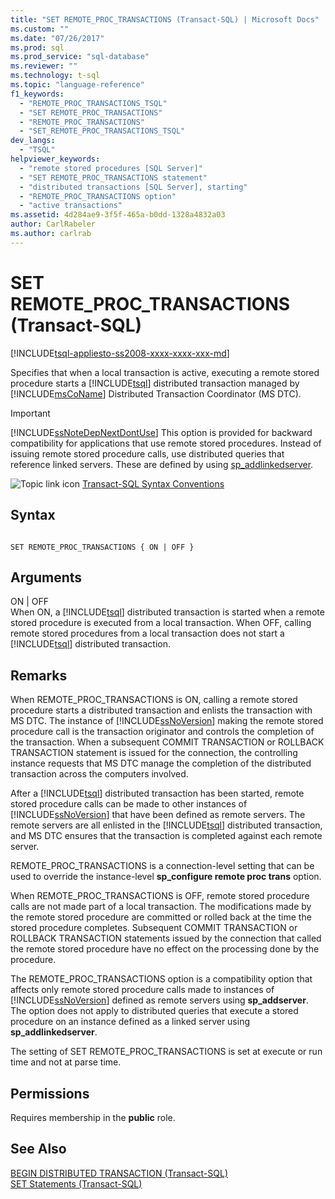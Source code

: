 ```yaml
---
title: "SET REMOTE_PROC_TRANSACTIONS (Transact-SQL) | Microsoft Docs"
ms.custom: ""
ms.date: "07/26/2017"
ms.prod: sql
ms.prod_service: "sql-database"
ms.reviewer: ""
ms.technology: t-sql
ms.topic: "language-reference"
f1_keywords: 
  - "REMOTE_PROC_TRANSACTIONS_TSQL"
  - "SET REMOTE_PROC_TRANSACTIONS"
  - "REMOTE_PROC_TRANSACTIONS"
  - "SET_REMOTE_PROC_TRANSACTIONS_TSQL"
dev_langs: 
  - "TSQL"
helpviewer_keywords: 
  - "remote stored procedures [SQL Server]"
  - "SET REMOTE_PROC_TRANSACTIONS statement"
  - "distributed transactions [SQL Server], starting"
  - "REMOTE_PROC_TRANSACTIONS option"
  - "active transactions"
ms.assetid: 4d284ae9-3f5f-465a-b0dd-1328a4832a03
author: CarlRabeler
ms.author: carlrab
---
```

# SET REMOTE_PROC_TRANSACTIONS (Transact-SQL)
[!INCLUDE[tsql-appliesto-ss2008-xxxx-xxxx-xxx-md](../../includes/applies-to-version/sqlserver.md)]

  Specifies that when a local transaction is active, executing a remote stored procedure starts a [!INCLUDE[tsql](../../includes/tsql-md.md)] distributed transaction managed by [!INCLUDE[msCoName](../../includes/msconame-md.md)] Distributed Transaction Coordinator (MS DTC).  
  
> [!IMPORTANT]  
>  [!INCLUDE[ssNoteDepNextDontUse](../../includes/ssnotedepnextdontuse-md.md)] This option is provided for backward compatibility for applications that use remote stored procedures. Instead of issuing remote stored procedure calls, use distributed queries that reference linked servers. These are defined by using [sp_addlinkedserver](../../relational-databases/system-stored-procedures/sp-addlinkedserver-transact-sql.md).  
  
 ![Topic link icon](../../database-engine/configure-windows/media/topic-link.gif "Topic link icon") [Transact-SQL Syntax Conventions](../../t-sql/language-elements/transact-sql-syntax-conventions-transact-sql.md)  
  
## Syntax  
  
```syntaxsql
  
SET REMOTE_PROC_TRANSACTIONS { ON | OFF }   
```  
  
## Arguments  
 ON | OFF  
 When ON, a [!INCLUDE[tsql](../../includes/tsql-md.md)] distributed transaction is started when a remote stored procedure is executed from a local transaction. When OFF, calling remote stored procedures from a local transaction does not start a [!INCLUDE[tsql](../../includes/tsql-md.md)] distributed transaction.  
  
## Remarks  
 When REMOTE_PROC_TRANSACTIONS is ON, calling a remote stored procedure starts a distributed transaction and enlists the transaction with MS DTC. The instance of [!INCLUDE[ssNoVersion](../../includes/ssnoversion-md.md)] making the remote stored procedure call is the transaction originator and controls the completion of the transaction. When a subsequent COMMIT TRANSACTION or ROLLBACK TRANSACTION statement is issued for the connection, the controlling instance requests that MS DTC manage the completion of the distributed transaction across the computers involved.  
  
 After a [!INCLUDE[tsql](../../includes/tsql-md.md)] distributed transaction has been started, remote stored procedure calls can be made to other instances of [!INCLUDE[ssNoVersion](../../includes/ssnoversion-md.md)] that have been defined as remote servers. The remote servers are all enlisted in the [!INCLUDE[tsql](../../includes/tsql-md.md)] distributed transaction, and MS DTC ensures that the transaction is completed against each remote server.  
  
 REMOTE_PROC_TRANSACTIONS is a connection-level setting that can be used to override the instance-level **sp_configure remote proc trans** option.  
  
 When REMOTE_PROC_TRANSACTIONS is OFF, remote stored procedure calls are not made part of a local transaction. The modifications made by the remote stored procedure are committed or rolled back at the time the stored procedure completes. Subsequent COMMIT TRANSACTION or ROLLBACK TRANSACTION statements issued by the connection that called the remote stored procedure have no effect on the processing done by the procedure.  
  
 The REMOTE_PROC_TRANSACTIONS option is a compatibility option that affects only remote stored procedure calls made to instances of [!INCLUDE[ssNoVersion](../../includes/ssnoversion-md.md)] defined as remote servers using **sp_addserver**. The option does not apply to distributed queries that execute a stored procedure on an instance defined as a linked server using **sp_addlinkedserver**.  
  
 The setting of SET REMOTE_PROC_TRANSACTIONS is set at execute or run time and not at parse time.  
  
## Permissions  
 Requires membership in the **public** role.  
  
## See Also  
 [BEGIN DISTRIBUTED TRANSACTION &#40;Transact-SQL&#41;](../../t-sql/language-elements/begin-distributed-transaction-transact-sql.md)   
 [SET Statements &#40;Transact-SQL&#41;](../../t-sql/statements/set-statements-transact-sql.md)  
  
  
